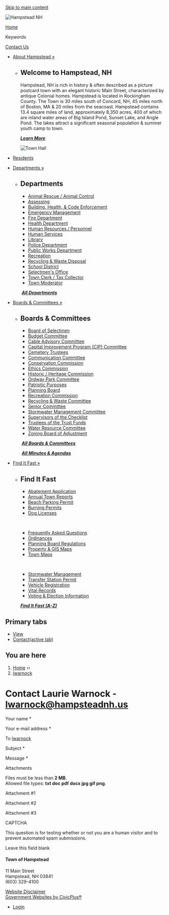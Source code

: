 [Skip to main content](https://www.hampsteadnh.us/user/981/contact/)

![Hampstead NH](https://www.hampsteadnh.us/sites/all/themes/custom/sites/hampsteadnh/vts_hampsteadnh/logo.png)

[Home](https://www.hampsteadnh.us)

Keywords

[Contact Us](https://www.hampsteadnh.us/webforms/contact-us) 

- [About Hampstead »](https://www.hampsteadnh.us/about-hampstead)
  
  - ## Welcome to Hampstead, NH
    
    Hampstead, NH is rich in history &amp; often described as a picture postcard town with an elegant historic Main Street, characterized by antique Colonial homes. Hampstead is located in Rockingham County. The Town is 30 miles south of Concord, NH, 45 miles north of Boston, MA &amp; 20 miles from the seacoast. Hampstead contains 13.4 square miles of land, approximately 8,350 acres, 400 of which are inland water areas of Big Island Pond, Sunset Lake, and Angle Pond. The lakes attract a significant seasonal population &amp; summer youth camp to town.
    
    **[*Learn More*](https://www.hampsteadnh.us/about-hampstead)**  
    
    ![Town Hall](https://www.hampsteadnh.us/sites/g/files/vyhlif661/f/resize/imce/cutmypic-340x208.png)
- [Residents](https://www.hampsteadnh.us/residents)
- [Departments »](https://www.hampsteadnh.us/departments)
  
  - ## Departments
    
    - [Animal Rescue / Animal Control](https://www.hampsteadnh.us/animal-rescue-animal-control)
    - [Assessing](https://www.hampsteadnh.us/assessing)
    - [Building, Health, &amp; Code Enforcement](https://www.hampsteadnh.us/building-health-code-enforcement)
    - [Emergency Management](https://www.hampsteadnh.us/emergency-management)
    - [Fire Department](https://www.hampsteadnh.us/fire-department)
    
    <!--THE END-->
    
    - [Health Department](https://www.hampsteadnh.us/health-department)
    - [Human Resources / Personnel](https://www.hampsteadnh.us/human-resources)
    - [Human Services](https://www.hampsteadnh.us/human-services)
    - [Library](https://www.hampsteadnh.us/library)
    - [Police Department](https://www.hampsteadnh.us/police-department)
    - [Public Works Department](https://www.hampsteadnh.us/public-works-department)
    - [Recreation](https://www.hampsteadnh.us/recreation)
    
    <!--THE END-->
    
    - [Recycling &amp; Waste Disposal](https://www.hampsteadnh.us/recycling-waste)
    - [School District](https://www.hampsteadschools.net)
    - [Selectmen's Office](https://www.hampsteadnh.us/selectboard)
    - [Town Clerk / Tax Collector](https://www.hampsteadnh.us/town-clerk-tax-collector)
    - [Town Moderator](https://www.hampsteadnh.us/town-moderator)
    
     **[*All Departments*](https://www.hampsteadnh.us/departments)**
- [Boards &amp; Committees »](https://www.hampsteadnh.us/boards)
  
  - ## Boards &amp; Committees
    
    - [Board of Selectmen](https://www.hampsteadnh.us/selectboard)
    - [Budget Committee](https://www.hampsteadnh.us/budget-committee)
    - [Cable Advisory Committee](https://www.hampsteadnh.us/cable-advisory-committee)
    - [Capital Improvement Program (CIP) Committee](https://www.hampsteadnh.us/capital-improvement-plan-cip-committee)
    - [Cemetery Trustees](https://www.hampsteadnh.us/cemetery-trustees)
    - [Communication Committee](https://www.hampsteadnh.us/communication-committee)
    - [Conservation Commission](https://www.hampsteadnh.us/conservation-commission)
    - [Ethics Commission](https://www.hampsteadnh.us/ethics-commission)
    
    <!--THE END-->
    
    - [Historic / Heritage Commission](https://www.hampsteadnh.us/historic-heritage-commission)
    - [Ordway Park Committee](https://www.hampsteadnh.us/ordway-park-committee)
    - [Patriotic Purposes](https://www.hampsteadnh.us/patriotic-purposes)
    - [Planning Board](https://www.hampsteadnh.us/planning-board)
    - [Recreation Commission](https://www.hampsteadnh.us/recreation)
    - [Recycling &amp; Waste Committee](https://www.hampsteadnh.us/recycling-waste)
    - [Senior Committee](https://www.hampsteadnh.us/senior-committee)
    - [Stormwater Management Committee](https://www.hampsteadnh.us/stormwater-management-committee)
    - [Supervisors of the Checklist](https://www.hampsteadnh.us/supervisors-checklist)
    
    <!--THE END-->
    
    - [Trustees of the Trust Funds](https://www.hampsteadnh.us/trustees-trust-funds)
    - [Water Resource Committee](https://www.hampsteadnh.us/water-resource-committee)
    - [Zoning Board of Adjustment](https://www.hampsteadnh.us/zoning-board-adjustment)
    
     *[**All Boards &amp; Committees**](https://www.hampsteadnh.us/boards)*
    
     *[**All Minutes &amp; Agendas**](https://www.hampsteadnh.us/minutes-and-agendas)*
- [Find It Fast »](https://www.hampsteadnh.us/where)
  
  - ## Find It Fast
    
    - [Abatement Application](https://www.hampsteadnh.us/assessing/files/abatement-application)
    - [Annual Town Reports](https://www.hampsteadnh.us/board-selectmen/pages/annual-town-reports)
    - [Beach Parking Permit](https://www.hampsteadnh.us/town-clerk-tax-collector/files/beach-parking-permits-2019)
    - [Burning Permits](https://www.hampsteadnh.us/fire-department/pages/burning-permits)
    - [Dog Licenses](https://www.hampsteadnh.us/town-clerk-tax-collector/pages/dog-licenses)
    
     
    
    - [Frequently Asked Questions](https://www.hampsteadnh.us/faqs)
    - [Ordinances](https://www.hampsteadnh.us/ordinances)
    - [Planning Board Regulations](https://www.hampsteadnh.us/planning-board/pages/regulations)
    - [Property &amp; GIS Maps](https://www.axisgis.com/hampsteadnh)
    - [Town Maps](https://www.hampsteadnh.us/planning-board/pages/town-maps)
    
     
    
    - [Stormwater Management](https://www.hampsteadnh.us/stormwater-management)
    - [Transfer Station Permit](https://www.hampsteadnh.us/town-clerk-tax-collector/files/transfer-station-permits-and-coupons-2019)
    - [Vehicle Registration](https://www.hampsteadnh.us/town-clerk-tax-collector/pages/motor-vehicle-registration)
    - [Vital Records](https://www.hampsteadnh.us/town-clerk-tax-collector/pages/vital-records)
    - [Voting &amp; Election Information](https://www.hampsteadnh.us/town-clerk-tax-collector/pages/voting-elections)
    
    **[*Find It Fast (A-Z)*](https://www.hampsteadnh.us/where)**

## Primary tabs

- [View](https://www.hampsteadnh.us/users/lwarnock)
- [Contact(active tab)](https://www.hampsteadnh.us/user/981/contact)

## You are here

1. [Home](https://www.hampsteadnh.us) ››
2. [lwarnock](https://www.hampsteadnh.us/users/lwarnock)

# Contact Laurie Warnock - lwarnock@hampsteadnh.us

Your name *

Your e-mail address *

To [lwarnock](https://www.hampsteadnh.us/users/lwarnock "View user profile.")

Subject *

Message *

Attachments

Files must be less than **2 MB**.  
Allowed file types: **txt doc pdf docx jpg gif png**.

Attachment #1

Attachment #2

Attachment #3

CAPTCHA

This question is for testing whether or not you are a human visitor and to prevent automated spam submissions.

Leave this field blank

#### Town of Hampstead

11 Main Street  
Hampstead, NH 03841  
(603) 329-4100

[Website Disclaimer](https://www.hampsteadnh.us/home/pages/website-disclaimer-privacy-policy)  
[Government Websites by CivicPlus®](https://www.civicplus.com)

- [Login](https://www.hampsteadnh.us/user/login?current=user%2F981%2Fcontact)